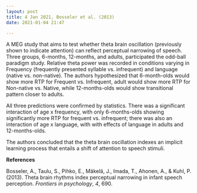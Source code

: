 ```yaml
---
layout: post
title: 4 Jan 2021, Bosseler et al. (2013)
date: 2021-01-04 21:47

---
```

<!-- wp:paragraph -->
<p>A MEG study that aims to test whether theta brain oscillation (previously shown to indicate attention) can reflect perceptual narrowing of speech. Three groups, 6-months, 12-months, and adults, participated the odd-ball paradigm study. Relative theta power was recorded in conditions varying in Frequency (frequently presented syllable vs. infrequent) and language (native vs. non-native). The authors hypothesized that 6-month-olds would show more RTP for Frequent vs. Infrequent, adult would show more RTP for Non-native vs. Native, while 12-months-olds would show transitional pattern closer to adults.</p>
<!-- /wp:paragraph -->

<!-- wp:paragraph -->
<p>All three predictions were confirmed by statistics. There was a significant interaction of age x frequency, with only 6-months-olds showing significantly more RTP for frequent vs. infrequent; there was also an interaction of age x language, with with effects of language in adults and 12-months-olds.</p>
<!-- /wp:paragraph -->

<!-- wp:paragraph -->
<p>The authors concluded that the theta brain oscillation indexes an implicit learning process that entails a shift of attention to speech stimuli.</p>
<!-- /wp:paragraph -->

<!-- wp:paragraph -->
<p><strong>References </strong></p>
<!-- /wp:paragraph -->

<!-- wp:paragraph -->
<p>Bosseler, A., Taulu, S., Pihko, E., Mäkelä, J., Imada, T., Ahonen, A., &amp; Kuhl, P. (2013). Theta brain rhythms index perceptual narrowing in infant speech perception. <em>Frontiers in psychology</em>, <em>4</em>, 690.</p>
<!-- /wp:paragraph -->
